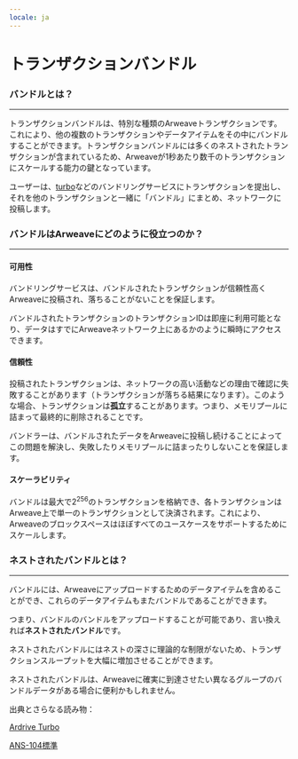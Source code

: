 ```yaml
---
locale: ja
---
```

# トランザクションバンドル

### バンドルとは？

---

トランザクションバンドルは、特別な種類のArweaveトランザクションです。これにより、他の複数のトランザクションやデータアイテムをその中にバンドルすることができます。トランザクションバンドルには多くのネストされたトランザクションが含まれているため、Arweaveが1秒あたり数千のトランザクションにスケールする能力の鍵となっています。

ユーザーは、[turbo](https://ardrive.io/turbo-bundler/)などのバンドリングサービスにトランザクションを提出し、それを他のトランザクションと一緒に「バンドル」にまとめ、ネットワークに投稿します。

### バンドルはArweaveにどのように役立つのか？

---

#### 可用性

バンドリングサービスは、バンドルされたトランザクションが信頼性高くArweaveに投稿され、落ちることがないことを保証します。

バンドルされたトランザクションのトランザクションIDは即座に利用可能となり、データはすでにArweaveネットワーク上にあるかのように瞬時にアクセスできます。

#### 信頼性

投稿されたトランザクションは、ネットワークの高い活動などの理由で確認に失敗することがあります（トランザクションが落ちる結果になります）。このような場合、トランザクションは**孤立**することがあります。つまり、メモリプールに詰まって最終的に削除されることです。

バンドラーは、バンドルされたデータをArweaveに投稿し続けることによってこの問題を解決し、失敗したりメモリプールに詰まったりしないことを保証します。

#### スケーラビリティ

バンドルは最大で2<sup>256</sup>のトランザクションを格納でき、各トランザクションはArweave上で単一のトランザクションとして決済されます。これにより、Arweaveのブロックスペースはほぼすべてのユースケースをサポートするためにスケールします。

### ネストされたバンドルとは？

---

バンドルには、Arweaveにアップロードするためのデータアイテムを含めることができ、これらのデータアイテムもまたバンドルであることができます。

つまり、バンドルのバンドルをアップロードすることが可能であり、言い換えれば**ネストされたバンドル**です。

ネストされたバンドルにはネストの深さに理論的な制限がないため、トランザクションスループットを大幅に増加させることができます。

ネストされたバンドルは、Arweaveに確実に到達させたい異なるグループのバンドルデータがある場合に便利かもしれません。

出典とさらなる読み物：

[Ardrive Turbo](https://ardrive.io/turbo-bundler/)

[ANS-104標準](https://github.com/ArweaveTeam/arweave-standards/blob/master/ans/ANS-104.md)